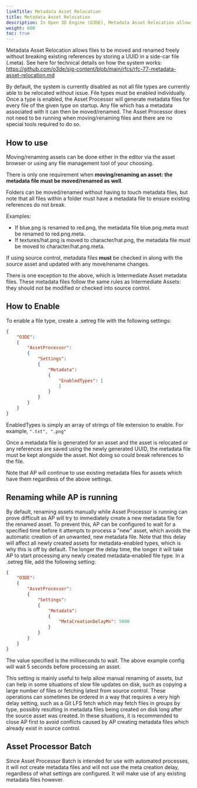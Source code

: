 ```yaml
---
linkTitle: Metadata Asset Relocation
title: Metadata Asset Relocation
description: In Open 3D Engine (O3DE), Metadata Asset Relocation allows files to be moved and renamed freely without breaking existing references by storing a UUID in a side-car file (.meta).
weight: 600
toc: true
---
```


Metadata Asset Relocation allows files to be moved and renamed freely without breaking existing references by storing a UUID in a side-car file (.meta).  See here for technical details on how the system works: https://github.com/o3de/sig-content/blob/main/rfcs/rfc-77-metadata-asset-relocation.md

By default, the system is currently disabled as not all file types are currently able to be relocated without issue.  File types must be enabled individually.  Once a type is enabled, the Asset Processor will generate metadata files for every file of the given type on startup.  Any file which has a metadata associated with it can then be moved/renamed.  The Asset Processor does not need to be running when moving/renaming files and there are no special tools required to do so.

## How to use
Moving/renaming assets can be done either in the editor via the asset browser or using any file management tool of your choosing.

There is only one requirement when **moving/renaming an asset: the metadata file must be moved/renamed as well**.

Folders can be moved/renamed without having to touch metadata files, but note that all files within a folder must have a metadata file to ensure existing references do not break.

Examples:

* If blue.png is renamed to red.png, the metadata file blue.png.meta must be renamed to red.png.meta.
* If textures/hat.png is moved to character/hat.png, the metadata file must be moved to character/hat.png.meta.


If using source control, metadata files **must** be checked in along with the source asset and updated with any move/rename changes.

There is one exception to the above, which is Intermediate Asset metadata files.  These metadata files follow the same rules as Intermediate Assets: they should not be modified or checked into source control.

## How to Enable
To enable a file type, create a .setreg file with the following settings:
```json
{
    "O3DE":
    {
        "AssetProcessor":
        {
            "Settings":
            {
                "Metadata":
                {
                    "EnabledTypes": [
                    ]
                }
            }
        }
    }
}
```
EnabledTypes is simply an array of strings of file extension to enable.  For example, `".txt", ".png"`

Once a metadata file is generated for an asset and the asset is relocated or any references are saved using the newly generated UUID, the metadata file must be kept alongside the asset.  Not doing so could break references to the file.

Note that AP will continue to use existing metadata files for assets which have them regardless of the above settings.

## Renaming while AP is running
By default, renaming assets manually while Asset Processor is running can prove difficult as AP will try to immediately create a new metadata file for the renamed asset.  To prevent this, AP can be configured to wait for a specified time before it attempts to process a "new" asset, which avoids the automatic creation of an unwanted, new metadata file.  Note that this delay will affect all newly created assets for metadata-enabled types, which is why this is off by default.  The longer the delay time, the longer it will take AP to start processing any newly created metadata-enabled file type.  In a .setreg file, add the following setting:
```json
{
    "O3DE":
    {
        "AssetProcessor":
        {
            "Settings":
            {
                "Metadata":
                {
                    "MetaCreationDelayMs": 5000
                }
            }
        }
    }
}
```
The value specified is the milliseconds to wait.  The above example config will wait 5 seconds before processing an asset.

This setting is mainly useful to help allow manual renaming of assets, but can help in some situations of slow file updates on disk, such as copying a large number of files or fetching latest from source control.  These operations can sometimes be ordered in a way that requires a very high delay setting, such as a Git LFS fetch which may fetch files in groups by type, possibly resulting in metadata files being created on disk long after the source asset was created.  In these situations, it is recommended to close AP first to avoid conflicts caused by AP creating metadata files which already exist in source control.

## Asset Processor Batch
Since Asset Processor Batch is intended for use with automated processes, it will not create metadata files and will not use the meta creation delay, regardless of what settings are configured.  It will make use of any existing metadata files however.